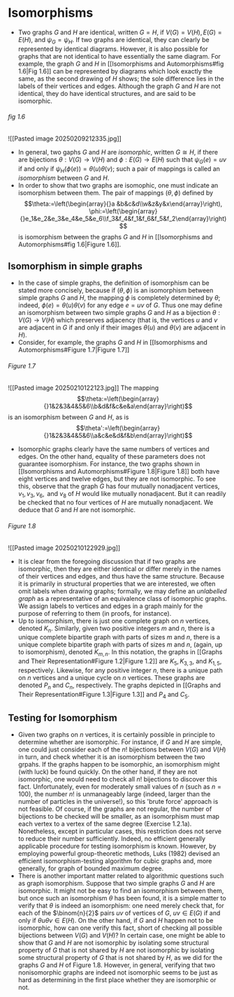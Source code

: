# Isomorphisms
- Two graphs $G$ and $H$ are identical, written $G=H$, if $V(G)=V(H), E(G)=E(H)$, and $\psi_G=\psi_H$. If two graphs are identical, they can clearly be represented by identical diagrams. However, it is also possible for graphs that are not identical to have essentially the same diagram. For example, the graph $G$ and $H$ in [[Isomorphisms and Automorphisms#fig 1.6|Fig 1.6]] can be represented by diagrams which look exactly the same, as the second drawing of $H$ shows; the sole difference lies in the labels of their vertices and edges. Although the graph $G$ and $H$ are not identical, they do have identical structures, and are said to be isomorphic.
###### fig 1.6
![[Pasted image 20250209212335.jpg]]
- In general, two gaphs $G$ and $H$ are *isomorphic*, written $G\cong H$, if there are bijections $\theta:V(G)\to V(H)$ and $\phi:E(G)\to E(H)$ such that $\psi_G(e)=uv$ if and only if $\psi_H(\phi(e))=\theta(u)\theta(v)$; such a pair of mappings is called an *isomorphism* between $G$ and $H$.
- In order to show that two graphs are isomophic, one must indicate an isomorphism between them. The pair of mappings $(\theta, \phi)$ defined by $$\theta:=\left(\begin{array}{}a &b&c&d\\w&z&y&x\end{array}\right), \phi:=\left(\begin{array}{}e_1&e_2&e_3&e_4&e_5&e_6\\f_3&f_4&f_1&f_6&f_5&f_2\end{array}\right)$$ is isomorphism between the graphs $G$ and $H$ in [[Isomorphisms and Automorphisms#fig 1.6|Figure 1.6]].
## Isomorphism in simple graphs
- In the case of simple graphs, the definition of isomorphism can be stated more concisely, because if $(\theta, \phi)$ is an isomorphism between simple graphs $G$ and $H$, the mapping $\phi$ is completely determined by $\theta$; indeed, $\phi(e)=\theta(u)\theta(v)$ for any edge $e=uv$ of $G$. Thus one may define an isomorphism between two simple graphs $G$ and $H$ as a bijection $\theta: V(G)\to V(H)$ which preserves adjacency (that is, the vertices $u$ and $v$ are adjacent in $G$ if and only if their images $\theta(u)$ and $\theta(v)$ are adjacent in $H$).
- Consider, for example, the graphs $G$ and $H$ in [[Isomorphisms and Automorphisms#Figure 1.7|Figure 1.7]] 
###### Figure 1.7
![[Pasted image 20250210122123.jpg]]
The mapping$$\theta:=\left(\begin{array}{}1&2&3&4&5&6\\b&d&f&c&e&a\end{array}\right)$$ is an isomorphism between $G$ and $H$, as is $$\theta':=\left(\begin{array}{}1&2&3&4&5&6\\a&c&e&d&f&b\end{array}\right)$$
- Isomorphic graphs clearly have the same numbers of vertices and edges. On the other hand, equality of these parameters does not guarantee isomorphism. For instance, the two graphs shown in [[Isomorphisms and Automorphisms#Figure 1.8|Figure 1.8]] both have eight vertices and twelve edges, but they are not isomorphic. To see this, observe that the graph $G$ has four mutually nonadjacent vertices, $v_1, v_3, v_6, \text{ and } v_8$ of $H$ would like mutually nonadjacent. But it can readily be checked that no four vertices of $H$ are mutually nonadjacent. We deduce that $G$ and $H$ are not isomorphic.
###### Figure 1.8
![[Pasted image 20250210122929.jpg]]
- It is clear from the foregoing discussion that if two graphs are isomorphic, then they are either identical or differ merely in the names of their vertices and edges, and thus have the same structure. Because it is primarily in structural properties that we are interested, we often omit labels when drawing graphs; formally, we may define an *unlabelled graph* as a representative of an equivalence class of isomorphic graphs. We assign labels to vertices and edges in a graph mainly for the purpose of referring to them (in proofs, for instance).
- Up to isomorphism, there is just one complete graph on $n$ vertices, denoted $K_n$. Similarly, given two positive integers $m$ and $n$, there is a unique complete bipartite graph with parts of sizes $m$ and $n$, there is a unique complete bipartite graph with parts of sizes $m$ and $n$, (again, up to isomorphism), denoted $K_{m, n}$. In this notation, the graphs in [[Graphs and Their Representation#Figure 1.2|Figure 1.2]] are $K_5, K_{3,3}$, and $K_{1,5}$, respectively. Likewise, for any positive integer $n$, there is a unique path on $n$ vertices and a unique cycle on $n$ vertices. These graphs are denoted $P_n$ and $C_n$, respectively. The graphs depicted in [[Graphs and Their Representation#Figure 1.3|Figure 1.3]] and $P_4$ and $C_5$.
## Testing for Isomorphism
- Given two graphs on $n$ vertices, it is certainly possible in principle to determine whether are isomorphic. For instance, if $G$ and $H$ are simple, one could just consider each of the $n!$ bijections between $V(G)$ and $V(H)$ in turn, and check whether it is an isomorphism between the two grpahs. If the graphs happen to be isomorphic, an isomorphism might (with luck) be found quickly. On the other hand, if they are not isomorphic, one would need to check all $n!$ bijections to discover this fact. Unfortunately, even for moderately small values of $n$ (such as $n=100$), the number $n!$ is unmanageably large (indeed, larger than the number of particles in the universe!), so this 'brute force' approach is not feasible. Of course, if the graphs are not regular, the number of bijections to be checked will be smaller, as an isomorphism must map each vertex to a vertex of the same degree (Exercise 1.2.1a). Nonetheless, except in particular cases, this restriction does not serve to reduce their number sufficiently. Indeed, no efficient generally applicable procedure for testing isomorphism is known. However, by employing powerful group-theoretic methods, Luks (1982) devised an efficient isomorphism-testing algorithm for cubic graphs and, more generally, for graph of bounded maximum degree.
- There is another important matter related to algorithmic questions such as graph isomorphism. Suppose that two simple graphs $G$ and $H$ are isomorphic. It might not be easy to find an isomorphism between them, but once such an isomorphism $\theta$ has been found, it is a simple matter to verify that $\theta$ is indeed an isomorphism: one need merely check that, for each of the $\binom{n}{2}$ pairs $uv$ of vertices of $G$, $uv\in E(G)$ if and only if $\theta{u}\theta{v}\in E(H)$. On the other hand, if $G$ and $H$ happen not to be isomorphic, how can one verify this fact, short of checking all possible bijections between $V(G)$ and $V(H)$? In certain case, one might be able to show that $G$ and $H$ are not isomorphic by isolating some structural property of $G$ that is not shared by $H$ are not isomorphic by isolating some structural property of $G$ that is not shared by $H$, as we did for the graphs $G$ and $H$ of Figure 1.8. However, in general, verifying that two nonisomorphic graphs are indeed not isomorphic seems to be just as hard as determining in the first place whether they are isomorphic or not.
